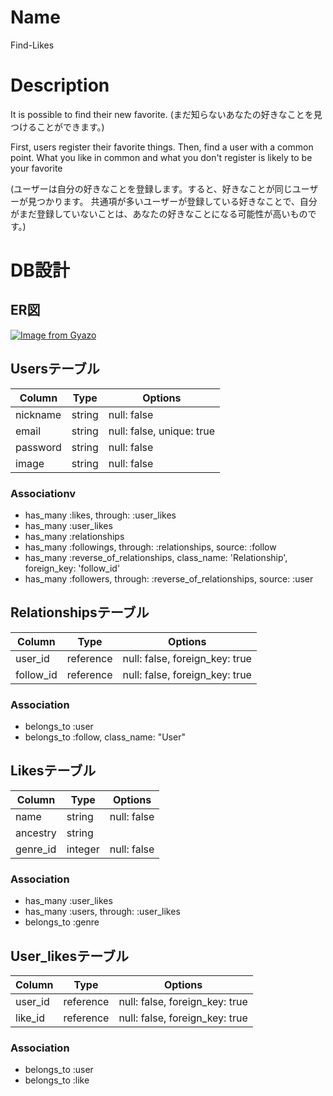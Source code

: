
# Name
Find-Likes

# Description
It is possible to find their new favorite.
(まだ知らないあなたの好きなことを見つけることができます。)

First, users register their favorite things.
Then, find a user with a common point.
What you like in common and what you don't register is likely to be your favorite

(ユーザーは自分の好きなことを登録します。すると、好きなことが同じユーザーが見つかります。
共通項が多いユーザーが登録している好きなことで、自分がまだ登録していないことは、あなたの好きなことになる可能性が高いものです。)


# DB設計

## ER図
[![Image from Gyazo](https://i.gyazo.com/006f2544da29c26796b16b6d1c8264da.png)](https://gyazo.com/006f2544da29c26796b16b6d1c8264da)

## Usersテーブル

|Column|Type|Options|
|------|----|-------|
|nickname|string|null: false|
|email|string|null: false, unique: true|
|password|string|null: false|
|image|string|null: false|

### Associationv
- has_many :likes, through: :user_likes
- has_many :user_likes
- has_many :relationships
- has_many :followings, through: :relationships, source: :follow
- has_many :reverse_of_relationships, class_name: 'Relationship', foreign_key: 'follow_id'
- has_many :followers, through: :reverse_of_relationships, source: :user

## Relationshipsテーブル

|Column|Type|Options|
|------|----|-------|
|user_id|reference|null: false, foreign_key: true|
|follow_id|reference|null: false, foreign_key: true|

### Association
- belongs_to :user
- belongs_to :follow, class_name: "User"

## Likesテーブル

|Column|Type|Options|
|------|----|-------|
|name|string|null: false|
|ancestry|string||
|genre_id|integer|null: false|

### Association
- has_many :user_likes
- has_many :users, through: :user_likes
- belongs_to :genre

## User_likesテーブル

|Column|Type|Options|
|------|----|-------|
|user_id|reference|null: false, foreign_key: true|
|like_id|reference|null: false, foreign_key: true|

### Association
- belongs_to :user
- belongs_to :like
